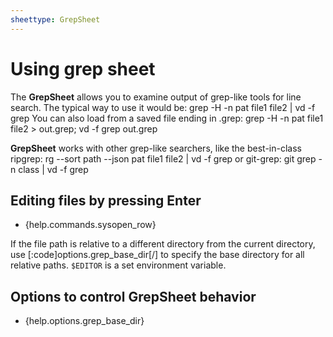 ```yaml
---
sheettype: GrepSheet
---
```


# Using grep sheet

The **GrepSheet** allows you to examine output of grep-like tools for line search.
The typical way to use it would be:
    grep -H -n pat file1 file2 | vd -f grep
You can also load from a saved file ending in .grep:
    grep -H -n pat file1 file2 > out.grep; vd -f grep out.grep

**GrepSheet** works with other grep-like searchers, like the best-in-class ripgrep:
    rg --sort path --json pat file1 file2 | vd -f grep
or git-grep:
    git grep -n class | vd -f grep

## Editing files by pressing Enter

- {help.commands.sysopen_row}

If the file path is relative to a different directory from the current
directory, use [:code]options.grep_base_dir[/] to specify the base directory
for all relative paths. `$EDITOR` is a set environment variable.

## Options to control GrepSheet behavior

- {help.options.grep_base_dir}
